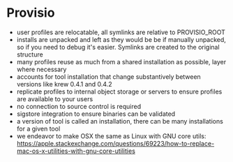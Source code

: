  # Provisio

- user profiles are relocatable, all symlinks are relative to PROVISIO_ROOT
- installs are unpacked and left as they would be be if manually unpacked, so if you need to debug it's easier. Symlinks are created to the original structure
- many profiles reuse as much from a shared installation as possible, layer where necessary
- accounts for tool installation that change substantively between versions like krew 0.4.1 and 0.4.2
- replicate profiles to internal object storage or servers to ensure profiles are available to your users
- no connection to source control is required
- sigstore integration to ensure binaries can be validated
- a version of tool is called an installation, there can be many installations for a given tool
- we endeavor to make OSX the same as Linux with GNU core utils: https://apple.stackexchange.com/questions/69223/how-to-replace-mac-os-x-utilities-with-gnu-core-utilities